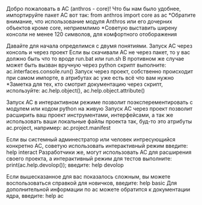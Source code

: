 Добро пожаловать в AC (anthros - core)!
 Что бы нам было удобнее, импортируйте пакет AC вот так: from anthros import core as ac
 *Обратите внимание, что использование модуля Anthros или его дочерних объектов кроме core, неприемлимо
 *Советую выставить ширену консоли не менее 120 символов, для комфортного отоборажения

Давайте для начала определимся с двумя понятиями. Запуск AC через консоль и через проект
 Если вы скачивали AC не через пакет, то у вас должно быть что то вроде run.bat или run.sh
  В противном же случае может быть вызван вручную через python скрипт
  выполните: ac.interfaces.console.run()
 Запуск через проект, собственно происходит при самом импорте, в атрибутах ac уже есть всё что вам нужно
  *Заметка для тех, кто смотрит документацию через скрипт,
   используйте: ac.help.object(), ac.help.object.attribute()

Запуск AC в интерактивном режиме позволит поэксперементировать с модулем или кодом python на живую
Запуск AC через проект позволит расширить ваш проект инструментами, интерфейсами, а так же использовать
 ваши локальные файлы проекта так, буд-то это атрибуты ac.projeсt, например: ac.project.manifest

Если вы системный админестратор или человек интресующийся конкретно AC, советую использовать интерактивный режим
 введите: help interact
Разработчики же, могут использовать AC для расширения своего проекта, а интерактивный режим для тестов
 выполните: print(ac.help.devolop()); введите: help devolop

Если вышесказанное для вас показалось сложным, вы можете воспользоваться справкой для новичков, введите: help basic
Для дополнительной информации по ac можете обратится к документации ядра, введите: help ac